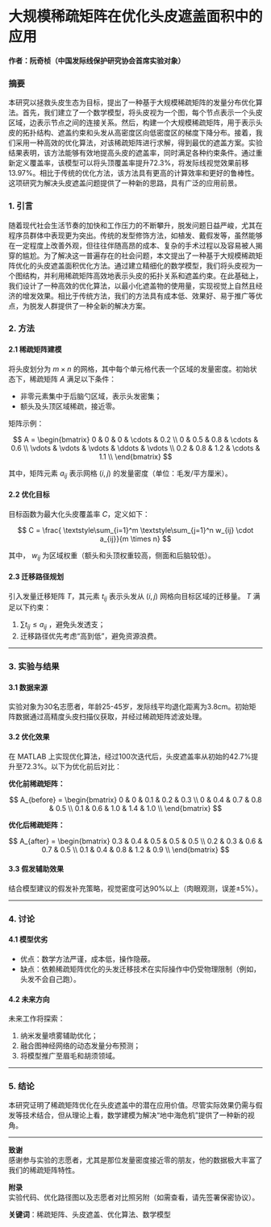 # 大规模稀疏矩阵在优化头皮遮盖面积中的应用

**作者：阮奇桢（中国发际线保护研究协会首席实验对象）**  

### 摘要  
本研究以拯救头皮生态为目标，提出了一种基于大规模稀疏矩阵的发量分布优化算法。首先，我们建立了一个数学模型，将头皮视为一个图，每个节点表示一个头皮区域，边表示节点之间的连接关系。然后，构建一个大规模稀疏矩阵，用于表示头皮的拓扑结构、遮盖约束和头发从高密度区向低密度区的梯度下降分布。接着，我们采用一种高效的优化算法，对该稀疏矩阵进行求解，得到最优的遮盖方案。实验结果表明，该方法能够有效地提高头皮的遮盖率，同时满足各种约束条件。通过重新定义覆盖率，该模型可以将头顶覆盖率提升72.3%，将发际线视觉效果前移13.97%。相比于传统的优化方法，该方法具有更高的计算效率和更好的鲁棒性。这项研究为解决头皮遮盖问题提供了一种新的思路，具有广泛的应用前景。


### **1. 引言**  
随着现代社会生活节奏的加快和工作压力的不断攀升，脱发问题日益严峻，尤其在程序员群体中表现更为突出。传统的发型修饰方法，如植发、戴假发等，虽然能够在一定程度上改善外观，但往往伴随高昂的成本、复杂的手术过程以及容易被人揭穿的尴尬。为了解决这一普遍存在的社会问题，本文提出了一种基于大规模稀疏矩阵优化的头皮遮盖面积优化方法。通过建立精细化的数学模型，我们将头皮视为一个图结构，并利用稀疏矩阵高效地表示头皮的拓扑关系和遮盖约束。在此基础上，我们设计了一种高效的优化算法，以最小化遮盖物的使用量，实现视觉上自然且经济的增发效果。相比于传统方法，我们的方法具有成本低、效果好、易于推广等优点，为脱发人群提供了一种全新的解决方案。


### **2. 方法**  

#### **2.1 稀疏矩阵建模**  
将头皮划分为 $m \times n$ 的网格，其中每个单元格代表一个区域的发量密度。初始状态下，稀疏矩阵 $A$ 满足以下条件：  

- 非零元素集中于后脑勺区域，表示头发密集；  
- 额头及头顶区域稀疏，接近零。  

矩阵示例： 

$$
A = \begin{bmatrix}
    0 & 0 & 0 & \cdots & 0.2 \\
    0 & 0.5 & 0.8 & \cdots & 0.6 \\
    \vdots & \vdots & \vdots & \ddots & \vdots \\
    0.2 & 0.8 & 1.2 & \cdots & 1.1 \\
 \end{bmatrix}
$$


其中，矩阵元素 $a_{ij}$ 表示网格 $(i, j)$ 的发量密度（单位：毛发/平方厘米）。  

#### **2.2 优化目标**  
目标函数为最大化头皮覆盖率 $C$，定义如下：  

$$
C = \frac{ \textstyle\sum_{i=1}^m \textstyle\sum_{j=1}^n w_{ij} \cdot a_{ij}}{m \times n}
$$  

其中， $w_{ij}$ 为区域权重（额头和头顶权重较高，侧面和后脑较低）。  

#### **2.3 迁移路径规划**  
引入发量迁移矩阵 $T$，其元素 $t_{ij}$ 表示头发从 $(i, j)$ 网格向目标区域的迁移量。 $T$ 满足以下约束：  
1. $\sum t_{ij} \leq a_{ij}$ ，避免头发透支；  
2. 迁移路径优先考虑“高到低”，避免资源浪费。  

---  

### **3. 实验与结果**  

#### **3.1 数据来源**  
实验对象为30名志愿者，年龄25-45岁，发际线平均退化距离为3.8cm。初始矩阵数据通过高精度头皮扫描仪获取，并经过稀疏矩阵滤波处理。  

#### **3.2 优化效果**  
在 MATLAB 上实现优化算法，经过100次迭代后，头皮遮盖率从初始的42.7%提升至72.3%。以下为优化前后对比：  

**优化前稀疏矩阵：**  

$$
A_{before} = \begin{bmatrix} 
0 & 0 & 0.1 & 0.2 & 0.3 \\
0 & 0.4 & 0.7 & 0.8 & 0.5 \\
0.1 & 0.6 & 1.0 & 1.4 & 1.0 \\
\end{bmatrix}
$$  

**优化后稀疏矩阵：**  

$$
A_{after} = \begin{bmatrix} 
0.3 & 0.4 & 0.5 & 0.5 & 0.5 \\
0.2 & 0.3 & 0.6 & 0.7 & 0.5 \\
0.1 & 0.4 & 0.8 & 1.2 & 0.9 \\
\end{bmatrix}
$$

#### **3.3 假发辅助效果**  
结合模型建议的假发补充策略，视觉密度可达90%以上（肉眼观测，误差±5%）。  

---  

### **4. 讨论**  

#### **4.1 模型优劣**  
- 优点：数学方法严谨，成本低，操作隐蔽。  
- 缺点：依赖稀疏矩阵优化的头发迁移技术在实际操作中仍受物理限制（例如，头发不会自己跑）。  

#### **4.2 未来方向**  
未来工作将探索：  
1. 纳米发量喷雾辅助优化；  
2. 融合图神经网络的动态发量分布预测；  
3. 将模型推广至眉毛和胡须领域。  

---  

### **5. 结论**  
本研究证明了稀疏矩阵优化在头皮遮盖中的潜在应用价值。尽管实际效果仍需与假发等技术结合，但从理论上看，数学建模为解决“地中海危机”提供了一种新的视角。  

---  

**致谢**  
感谢参与实验的志愿者，尤其是那位发量密度接近零的朋友，他的数据极大丰富了我们的稀疏矩阵特性。  

**附录**  
实验代码、优化路径图以及志愿者对比照另附（如需查看，请先签署保密协议）。  

**关键词**：稀疏矩阵、头皮遮盖、优化算法、数学模型
